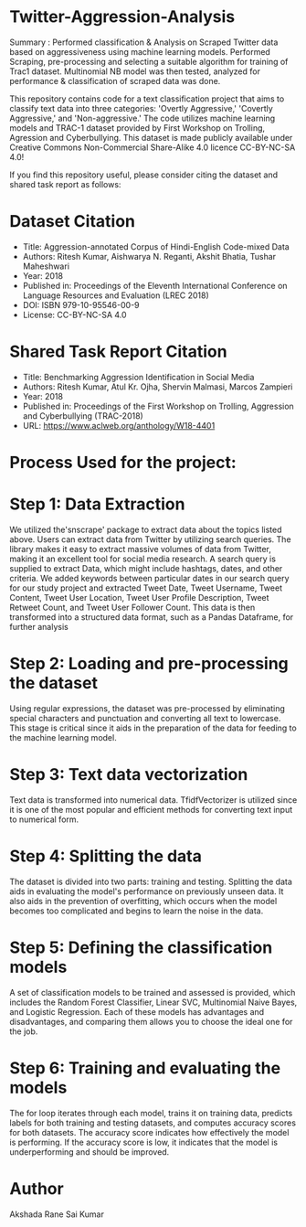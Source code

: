 # Twitter-Aggression-Analysis
Summary : Performed classification &amp; Analysis on Scraped Twitter data based on aggressiveness using machine learning models. Performed Scraping, pre-processing and selecting a suitable algorithm for training of Trac1 dataset. Multinomial NB model was then tested, analyzed for performance &amp; classification of scraped data was done.

This repository contains code for a text classification project that aims to classify text data into three categories: 'Overtly Aggressive,' 'Covertly Aggressive,' and 'Non-aggressive.' The code utilizes machine learning models and TRAC-1 dataset provided by First Workshop on Trolling, Agression and Cyberbullying. This dataset is made publicly available under Creative Commons Non-Commercial Share-Alike 4.0 licence CC-BY-NC-SA 4.0!

If you find this repository useful, please consider citing the dataset and shared task report as follows:

# Dataset Citation
- Title: Aggression-annotated Corpus of Hindi-English Code-mixed Data
- Authors: Ritesh Kumar, Aishwarya N. Reganti, Akshit Bhatia, Tushar Maheshwari
- Year: 2018
- Published in: Proceedings of the Eleventh International Conference on Language Resources and Evaluation (LREC 2018)
- DOI: ISBN 979-10-95546-00-9
- License: CC-BY-NC-SA 4.0

# Shared Task Report Citation
- Title: Benchmarking Aggression Identification in Social Media
- Authors: Ritesh Kumar, Atul Kr. Ojha, Shervin Malmasi, Marcos Zampieri
- Year: 2018
- Published in: Proceedings of the First Workshop on Trolling, Aggression and Cyberbullying (TRAC-2018)
- URL: https://www.aclweb.org/anthology/W18-4401

# Process Used for the project:
# Step 1: Data Extraction
We utilized the'snscrape' package to extract data about the topics listed above. Users can extract data from Twitter by utilizing search queries. The library makes it easy to extract massive volumes of data from Twitter, making it an excellent tool for social media research. A search query is supplied to extract Data, which might include hashtags, dates, and other criteria. We added keywords between particular dates in our search query for our study project and extracted Tweet Date, Tweet Username, Tweet Content, Tweet User Location, Tweet User Profile Description, Tweet Retweet Count, and Tweet User Follower Count. This data is then transformed into a structured data format, such as a Pandas Dataframe, for further analysis

# Step 2: Loading and pre-processing the dataset
Using regular expressions, the dataset was pre-processed by eliminating special characters and punctuation and converting all text to lowercase. This stage is critical since it aids in the preparation of the data for feeding to the machine learning model.

# Step 3: Text data vectorization
Text data is transformed into numerical data. TfidfVectorizer is utilized since it is one of the most popular and efficient methods for converting text input to numerical form.

# Step 4: Splitting the data
The dataset is divided into two parts: training and testing. Splitting the data aids in evaluating the model's performance on previously unseen data. It also aids in the prevention of overfitting, which occurs when the model becomes too complicated and begins to learn the noise in the data.

# Step 5: Defining the classification models
A set of classification models to be trained and assessed is provided, which includes the Random Forest Classifier, Linear SVC, Multinomial Naive Bayes, and Logistic Regression. Each of these models has advantages and disadvantages, and comparing them allows you to choose the ideal one for the job.

# Step 6: Training and evaluating the models
The for loop iterates through each model, trains it on training data, predicts labels for both training and testing datasets, and computes accuracy scores for both datasets. The accuracy score indicates how effectively the model is performing. If the accuracy score is low, it indicates that the model is underperforming and should be improved.

# Author
Akshada Rane
Sai Kumar
